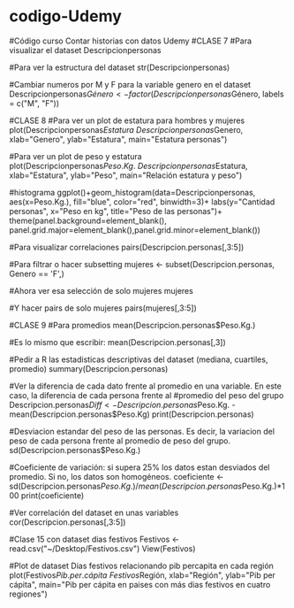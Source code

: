 # codigo-Udemy
#Código curso Contar historias con datos Udemy
#CLASE 7
#Para visualizar el dataset
Descripcionpersonas

#Para ver la estructura del dataset
str(Descripcionpersonas)

#Cambiar numeros por M y F para la variable genero en el dataset
Descripcionpersonas$Género <- factor(Descripcionpersonas$Género, labels = c("M", "F"))

#CLASE 8
#Para ver un plot de estatura para hombres y mujeres
plot(Descripcionpersonas$Estatura~Descripcionpersonas$Genero, xlab="Genero", ylab="Estatura", main="Estatura personas")

#Para ver un plot de peso y estatura
plot(Descripcionpersonas$Peso.Kg.~Descripcionpersonas$Estatura, xlab="Estatura", ylab="Peso", main="Relación estatura y peso")

#histograma
ggplot()+geom_histogram(data=Descripcionpersonas, aes(x=Peso.Kg.), fill="blue", color="red", binwidth=3)+
labs(y="Cantidad personas", x="Peso en kg",
title="Peso de las personas")+
theme(panel.background=element_blank(), panel.grid.major=element_blank(),panel.grid.minor=element_blank())

#Para visualizar correlaciones
pairs(Descripcion.personas[,3:5])

#Para filtrar o hacer subsetting
mujeres <- subset(Descripcion.personas, Genero == 'F',)

#Ahora ver esa selección de solo mujeres
mujeres

#Y hacer pairs de solo mujeres
pairs(mujeres[,3:5])

#CLASE 9
#Para promedios
mean(Descripcion.personas$Peso.Kg.)

#Es lo mismo que escribir:
mean(Descripcion.personas[,3])

#Pedir a R las estadisticas descriptivas del dataset (mediana, cuartiles, promedio)
summary(Descripcion.personas)

#Ver la diferencia de cada dato frente al promedio en una variable. En este caso, la diferencia de cada persona frente al
#promedio del peso del grupo
Descripcion.personas$Diff <- Descripcion.personas$Peso.Kg. - mean(Descripcion.personas$Peso.Kg)
print(Descripcion.personas)

#Desviacion estandar del peso de las personas. Es decir, la variacion del peso de cada persona frente al promedio de peso del grupo.
sd(Descripcion.personas$Peso.Kg.)

#Coeficiente de variación: si supera 25% los datos estan desviados del promedio. Si no, los datos son homogéneos.
coeficiente <- sd(Descripcion.personas$Peso.Kg.)/mean(Descripcion.personas$Peso.Kg.)*100
print(coeficiente)

#Ver correlación del dataset en unas variables
cor(Descripcion.personas[,3:5])

#Clase 15 con dataset dias festivos
Festivos <- read.csv("~/Desktop/Festivos.csv")
View(Festivos)

#Plot de dataset Dias festivos relacionando pib percapita en cada región
plot(Festivos$Pib.per.cápita ~ Festivos$Región, xlab="Región", ylab="Pib per cápita", main="Pib per cápita en paises con más dias festivos en cuatro regiones")



















